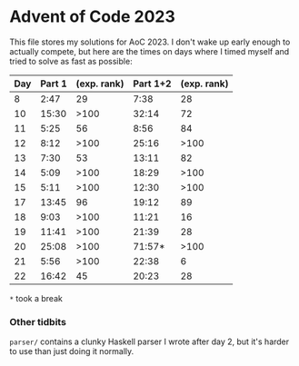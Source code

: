 # Advent of Code 2023

This file stores my solutions for AoC 2023. I don't wake up early enough to actually compete, but here are the times on days where I timed myself and tried to solve as fast as possible:

| Day | Part 1 | (exp. rank) | Part 1+2 | (exp. rank) |
| --- | ------ | ----------- | -------- | ----------- |
|   8 |   2:47 |          29 |     7:38 |          28 |
|  10 |  15:30 |        >100 |    32:14 |          72 |
|  11 |   5:25 |          56 |     8:56 |          84 |
|  12 |   8:12 |        >100 |    25:16 |        >100 |
|  13 |   7:30 |          53 |    13:11 |          82 |
|  14 |   5:09 |        >100 |    18:29 |        >100 |
|  15 |   5:11 |        >100 |    12:30 |        >100 |
|  17 |  13:45 |          96 |    19:12 |          89 |
|  18 |   9:03 |        >100 |    11:21 |          16 |
|  19 |  11:41 |        >100 |    21:39 |          28 |
|  20 |  25:08 |        >100 |   71:57* |        >100 |
|  21 |   5:56 |        >100 |    22:38 |           6 |
|  22 |  16:42 |          45 |    20:23 |          28 |

`*` took a break

### Other tidbits

`parser/` contains a clunky Haskell parser I wrote after day 2, but it's harder to use than just doing it normally.
